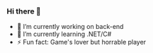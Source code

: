 ### Hi there 👋


- 🔭 I’m currently working on back-end
- 🌱 I’m currently learning .NET/C#
- ⚡ Fun fact: Game's lover but horrable player
